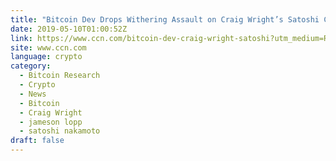 ```yaml
---
title: "Bitcoin Dev Drops Withering Assault on Craig Wright’s Satoshi Claims"
date: 2019-05-10T01:00:52Z
link: https://www.ccn.com/bitcoin-dev-craig-wright-satoshi?utm_medium=RSS&utm_source=news.12bit.vn
site: www.ccn.com
language: crypto
category:
  - Bitcoin Research
  - Crypto
  - News
  - Bitcoin
  - Craig Wright
  - jameson lopp
  - satoshi nakamoto
draft: false
---
```

